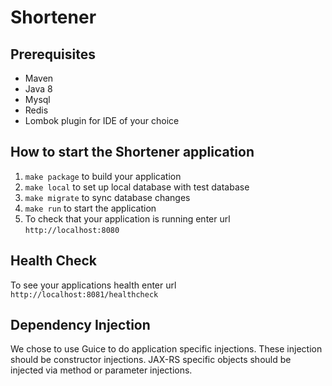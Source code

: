 # Shortener

Prerequisites
---
- Maven
- Java 8
- Mysql
- Redis
- Lombok plugin for IDE of your choice

How to start the Shortener application
---

1. `make package` to build your application
2. `make local` to set up local database with test database
3. `make migrate` to sync database changes
4. `make run` to start the application
5. To check that your application is running enter url `http://localhost:8080`

Health Check
---

To see your applications health enter url `http://localhost:8081/healthcheck`

Dependency Injection
---

We chose to use Guice to do application specific injections.
These injection should be constructor injections.
JAX-RS specific objects should be injected via method or parameter injections.
